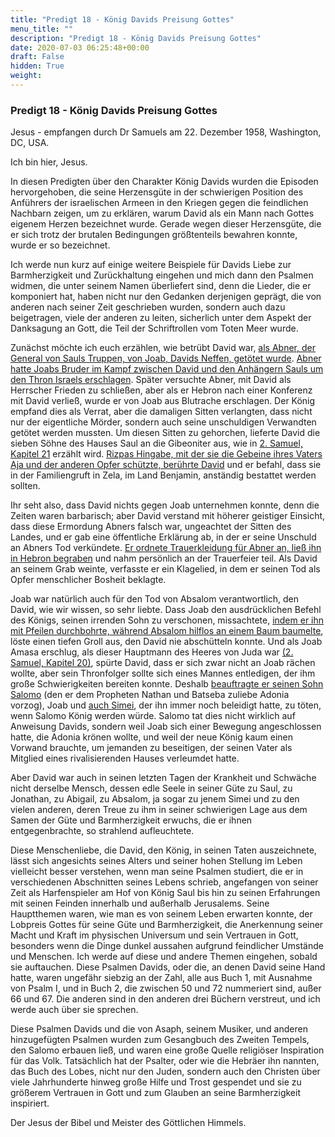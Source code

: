 ```yaml
---
title: "Predigt 18 - König Davids Preisung Gottes"
menu_title: ""
description: "Predigt 18 - König Davids Preisung Gottes"
date: 2020-07-03 06:25:48+00:00
draft: False
hidden: True
weight:
---
```

### Predigt 18 - König Davids Preisung Gottes

Jesus - empfangen durch Dr Samuels am 22. Dezember 1958, Washington, DC, USA.

Ich bin hier, Jesus.

In diesen Predigten über den Charakter König Davids wurden die Episoden hervorgehoben, die seine Herzensgüte in der schwierigen Position des Anführers der israelischen Armeen in den Kriegen gegen die feindlichen Nachbarn zeigen, um zu erklären, warum David als ein Mann nach Gottes eigenem Herzen bezeichnet wurde. Gerade wegen dieser Herzensgüte, die er sich trotz der brutalen Bedingungen größtenteils bewahren konnte, wurde er so bezeichnet.

Ich werde nun kurz auf einige weitere Beispiele für Davids Liebe zur Barmherzigkeit und Zurückhaltung eingehen und mich dann den Psalmen widmen, die unter seinem Namen überliefert sind, denn die Lieder, die er komponiert hat, haben nicht nur den Gedanken derjenigen geprägt, die von anderen nach seiner Zeit geschrieben wurden, sondern auch dazu beigetragen, viele der anderen zu leiten, sicherlich unter dem Aspekt der Danksagung an Gott, die Teil der Schriftrollen vom Toten Meer wurde.

Zunächst möchte ich euch erzählen, wie betrübt David war, [als Abner, der General von Sauls Truppen, von Joab, Davids Neffen, getötet wurde](https://www.schlachterbibel.de/de/bibel/2_samuel/3/27?hl=1#hl). [Abner hatte Joabs Bruder im Kampf zwischen David und den Anhängern Sauls um den Thron Israels erschlagen](https://www.schlachterbibel.de/de/bibel/2_samuel/2/23?hl=1#hl). Später versuchte Abner, mit David als Herrscher Frieden zu schließen, aber als er Hebron nach einer Konferenz mit David verließ, wurde er von Joab aus Blutrache erschlagen. Der König empfand dies als Verrat, aber die damaligen Sitten verlangten, dass nicht nur der eigentliche Mörder, sondern auch seine unschuldigen Verwandten getötet werden mussten. Um diesen Sitten zu gehorchen, lieferte David die sieben Söhne des Hauses Saul an die Gibeoniter aus, wie in [2. Samuel, Kapitel 21](https://www.schlachterbibel.de/de/bibel/2_samuel/20/9?hl=1#hl) erzählt wird. [Rizpas Hingabe, mit der sie die Gebeine ihres Vaters Aja und der anderen Opfer schützte, berührte David](https://www.schlachterbibel.de/de/bibel/2_samuel/20/9?hl=1#hl) und er befahl, dass sie in der Familiengruft in Zela, im Land Benjamin, anständig bestattet werden sollten.

Ihr seht also, dass David nichts gegen Joab unternehmen konnte, denn die Zeiten waren barbarisch; aber David verstand mit höherer geistiger Einsicht, dass diese Ermordung Abners falsch war, ungeachtet der Sitten des Landes, und er gab eine öffentliche Erklärung ab, in der er seine Unschuld an Abners Tod verkündete. [Er ordnete Trauerkleidung für Abner an, ließ ihn in Hebron begraben](https://www.schlachterbibel.de/de/bibel/2_samuel/3/31?hl=1#hl) und nahm persönlich an der Trauerfeier teil. Als David an seinem Grab weinte, verfasste er ein Klagelied, in dem er seinen Tod als Opfer menschlicher Bosheit beklagte.

Joab war natürlich auch für den Tod von Absalom verantwortlich, den David, wie wir wissen, so sehr liebte. Dass Joab den ausdrücklichen Befehl des Königs, seinen irrenden Sohn zu verschonen, missachtete, [indem er ihn mit Pfeilen durchbohrte, während Absalom hilflos an einem Baum baumelte](https://www.schlachterbibel.de/de/bibel/2_samuel/18/14?hl=1#hl), löste einen tiefen Groll aus, den David nie abschütteln konnte. Und als Joab Amasa erschlug, als dieser Hauptmann des Heeres von Juda war [(2. Samuel, Kapitel 20)](https://www.schlachterbibel.de/de/bibel/2_samuel/20?hl=1#hl), spürte David, dass er sich zwar nicht an Joab rächen wollte, aber sein Thronfolger sollte sich eines Mannes entledigen, der ihm große Schwierigkeiten bereiten konnte. Deshalb [beauftragte er seinen Sohn Salomo](https://www.schlachterbibel.de/de/bibel/1_koenige/2/31?hl=1#hl) (den er dem Propheten Nathan und Batseba zuliebe Adonia vorzog), Joab und [auch Simei](https://www.schlachterbibel.de/de/bibel/1_koenige/2/44?hl=1#hl), der ihn immer noch beleidigt hatte, zu töten, wenn Salomo König werden würde. Salomo tat dies nicht wirklich auf Anweisung Davids, sondern weil Joab sich einer Bewegung angeschlossen hatte, die Adonia krönen wollte, und weil der neue König kaum einen Vorwand brauchte, um jemanden zu beseitigen, der seinen Vater als Mitglied eines rivalisierenden Hauses verleumdet hatte.

Aber David war auch in seinen letzten Tagen der Krankheit und Schwäche nicht derselbe Mensch, dessen edle Seele in seiner Güte zu Saul, zu Jonathan, zu Abigail, zu Absalom, ja sogar zu jenem Simei und zu den vielen anderen, deren Treue zu ihm in seiner schwierigen Lage aus dem Samen der Güte und Barmherzigkeit erwuchs, die er ihnen entgegenbrachte, so strahlend aufleuchtete.

Diese Menschenliebe, die David, den König, in seinen Taten auszeichnete, lässt sich angesichts seines Alters und seiner hohen Stellung im Leben vielleicht besser verstehen, wenn man seine Psalmen studiert, die er in verschiedenen Abschnitten seines Lebens schrieb, angefangen von seiner Zeit als Harfenspieler am Hof von König Saul bis hin zu seinen Erfahrungen mit seinen Feinden innerhalb und außerhalb Jerusalems. Seine Hauptthemen waren, wie man es von seinem Leben erwarten konnte, der Lobpreis Gottes für seine Güte und Barmherzigkeit, die Anerkennung seiner Macht und Kraft im physischen Universum und sein Vertrauen in Gott, besonders wenn die Dinge dunkel aussahen aufgrund feindlicher Umstände und Menschen. Ich werde auf diese und andere Themen eingehen, sobald sie auftauchen. Diese Psalmen Davids, oder die, an denen David seine Hand hatte, waren ungefähr siebzig an der Zahl, alle aus Buch 1, mit Ausnahme von Psalm I, und in Buch 2, die zwischen 50 und 72 nummeriert sind, außer 66 und 67. Die anderen sind in den anderen drei Büchern verstreut, und ich werde auch über sie sprechen.

Diese Psalmen Davids und die von Asaph, seinem Musiker, und anderen hinzugefügten Psalmen wurden zum Gesangbuch des Zweiten Tempels, den Salomo erbauen ließ, und waren eine große Quelle religiöser Inspiration für das Volk. Tatsächlich hat der Psalter, oder wie die Hebräer ihn nannten, das Buch des Lobes, nicht nur den Juden, sondern auch den Christen über viele Jahrhunderte hinweg große Hilfe und Trost gespendet und sie zu größerem Vertrauen in Gott und zum Glauben an seine Barmherzigkeit inspiriert.

Der Jesus der Bibel und Meister des Göttlichen Himmels.
